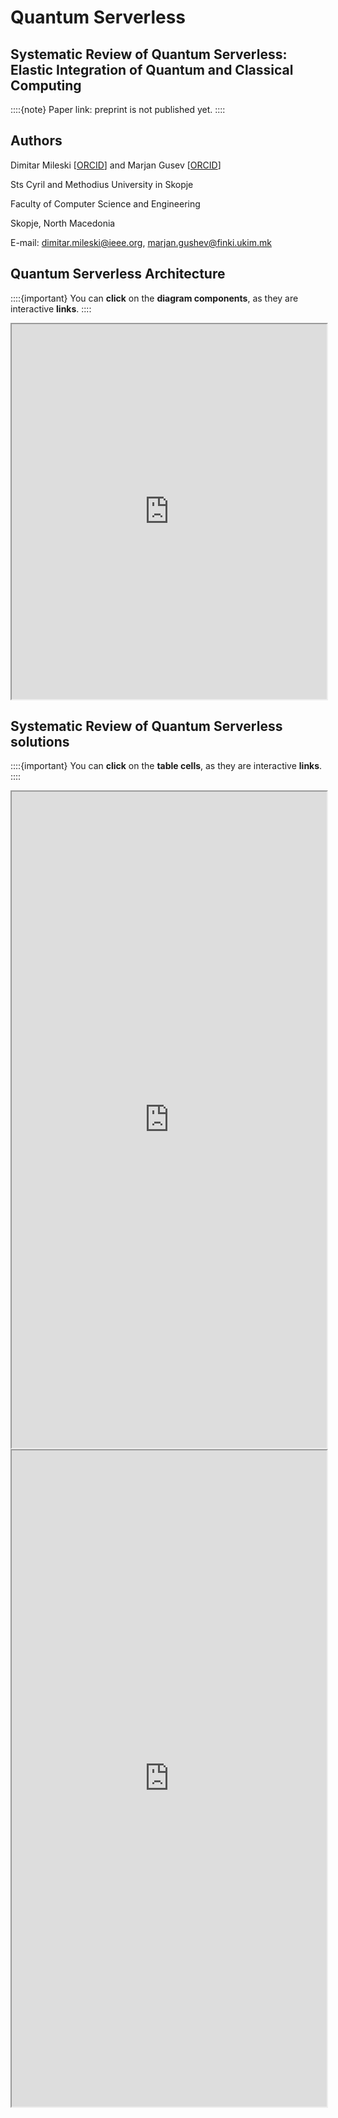 # Quantum Serverless
## Systematic Review of Quantum Serverless: Elastic Integration of Quantum and Classical Computing
<!-- <img src="http://cardiohpc.innovation.com.mk/img/CardioHPC.png" width="400px" align="left"> -->

::::{note}
Paper link: preprint is not published yet.
::::

## Authors



Dimitar Mileski [[ORCID](https://orcid.org/0000-0003-0728-626X)] and Marjan Gusev [[ORCID](https://orcid.org/0000-0003-0351-9783)]

Sts Cyril and Methodius University in Skopje

Faculty of Computer Science and Engineering

Skopje, North Macedonia

E-mail: dimitar.mileski@ieee.org, marjan.gushev@finki.ukim.mk


##  Quantum Serverless Architecture
::::{important}
You can **click** on the **diagram components**, as they are interactive **links**.
::::

<iframe src="https://viewer.diagrams.net/?tags=%7B%7D&target=blank&highlight=0000ff&edit=_blank&layers=1&nav=1&title=quantum_serverless.drawio#R7L1p06LY1jb4a05Ed0dUBqPiRyYFZRAFFb%2BcYB4FZRR%2Bfe8F3jnemSfrqcw69fTbWVmpIu5hDde61mJv%2BBfJ356byrnHaukH%2Bb8IzH%2F%2BixT%2BRRA4Ri7QCxwZ5iML7HUgqhL%2FddKnA8dkDN5%2B%2BTraJn5Qf3FiU5Z5k9y%2FPOiVRRF4zRfHnKoq%2By9PC8v8y17vThR8c%2BDoOfm3R8%2BJ38TzUYbGPh2XgiSK33rGsdc3N%2Bft5NeBOnb8sv%2FsECn%2Bi%2BSrsmzmd7cnH%2BQgvDe5zL9bf%2BfbjwOrgqL5mR%2FYSrlhNym93m5sbzsKMvMU%2F1gu52Y6J29fM36NthneRFCVbeEH0Ar2L5Lr46QJjnfHg297pHR0LG5uOfqEo7e%2BU8fTufChbqoyC%2FgyLyt0xA9Cp83RWLmwLJq3o%2F8iSGz6A8eTPH87XpQF6oH7dpaviXdB1QTPzw69Zr0JylvQVAM65fXtgnlp4GWC9Jtt9Z8Uir8di79U5suQXkYUfWz7k5zRm5eo%2F4TYaeYXi%2F1LSSOZrqY%2F38p6tVqv5%2BO%2FRdYfzf8la5z4VtY0846saex3yRr%2FVtY8komTFEGFDuPfCL7OgsaLX3Iv2yZHZ%2FIf4QX7VqbovzUMiIsqx0%2BCT9%2B95PqNcj7%2B4HMloOPh9OdzL4LeQPoJQiTFcYN8X9ZJk5QF%2Bs4tm6a8fXYCmycRfNGUYB3O65OHBoRm%2BoW5wAReWIsTb59fEoAunfo%2BzzZMnjAODoHXHb68PSPA%2BQ9OX1MfqqAu28oLZA%2FGw6GP87svz%2FLehP1v%2FNfYGPLLD4vFF2ZGMd%2Ba2eIdK1v8LiOjfrE%2Ff2UYnhfQk2F8Y0oYtlyv17%2FJed%2BRKkm9I1aK%2Bm1A%2BXvlGjr%2B0vHek%2Bt6zcwx6RfI9aN4fiBX4lfJ1aqDSndTcF8CywEyXpiXO3UNKIEOC07joBd%2BRoapBwRy2Xxi3DTArVjogFhHeVnXTjV88Aov%2FJCU6JCPfv3HC1XgHOI%2FKXHxmXReSv9Mf0iIzX8IZh%2BN%2FJ2g9Q3MfY2Gt8T3oa93TeNL4%2FkdPkT%2FpA%2BRf17V6ONn2v6h9o3WKZr29ud0jwA9cCov%2FpC4NwTj6NdrNy8j9BK0VXkP%2FnjMrf4BFjHL%2F4%2B6DJseCfAnzGL5V83io4%2F%2B883iGwh4xyzehYDfaxZ%2F2vddJIQ%2F0ACc%2FI%2Bb48UorP8cBHwhnm%2BVfS%2BToplmSHP%2FooX3GMhnhvCNbj%2BmVtjX3Cm5Tfnd26uQ3MB888RF%2Fzp5ngT%2Bv5sgD%2BqkRgfqpqzgNGItfDTofx%2BDCqn53wfHyz7UXfSLUAJffKDJLyyCfhcoPp71uU0sf6tNfB4o5skj2WCSU%2Fmf%2FPrvsBjiL8HDCwb%2B%2BciAL77KTpfvIMN7GdPvRYZTUjXtZAPqrLX6x5rPncKvPZQkfKZ6D9nMH7fSR%2BJD75sgKiuY5L0qu6RGOUxSIGdcOLf7lDqV7R0OIMW8nfoTRvLXqMX%2FXiN5p4TxXzCSj3n0rzOOqi2a5Bb8VbtY%2FZ9pFxRN%2F5xdEPTfYhfosI4IZIDE60xVi49mYjpVFLwG828XGUj2y0yo%2FLxHFHQKFNNvIGM0ru9%2B9ZfMjfw%2FNFaRq580t%2F8mi81aN6iKoAnqV%2FpaekD2vLLwgnsz8b7Aa6ukGWAEbd4kfzRB4RTe8HNEhaR%2BqPzATxrHzQO%2Brg9tPl3K%2BPD%2FfFZRe2Oo%2F7HKN02YQzQ0mvT6XtnwO4XAr6n01CX7dvQzmixAIocEN39EgkF8l%2BCeyGwJfi9pxHXgKPf8bL0RSxzpgHlC2SmkT%2FoDTaoD3Xk3r1NTtlf51ejfvESW4sbd0KNe2Cv5FmO%2BxI16wnT%2B7ZT6G7F1zkzn3tatO8iRT%2BSZv4lWcur1akJRmmCPqqli2mjjWirjcsKV13NeOJKBzrEp9UjRWuo9VUHuNZMldUEc0DmEcz6Rxm1F7Y%2FyU%2BWpXhXEXk3tp2aqqB0DQ6%2BRarKtKrC9bqojOkaqpoWjfgZZ%2BE7fwnf6S6mbTMax3meMRx5od2NFvpT3VxOZzOZE%2Bfwq9Ug12Sf06AtsFAzczTk%2Faz3hhishlyrfR9P%2FqYXvzDoKj2zrkcZTluroestrVygj7%2BYnO0HGteN8nsKzg2Zad33gVrLQd69%2BkZ62iUbZZr3dS1yMJBnZxDNGva%2FkQsNUXo6uApaYSAo6T9G64L2kcE0V027VVByVVH2qA%2FZEEhiR1CI0Y0ozjUY1vVY3WUIWjBZJ72kKGaGk3qgN7FMdxVYdjcGef0epphhpCfVUzahRU7lFn9HvRFJBGtOP2KAdqUGHttHvNEGlXB4jkJbmY6k9KEjaqC30GqH2WGhzUAWvUVJr0GDmR6TR1IA%2BRk0wUDvWNCbbNNCYVKSpt1cWSZbtZUFutdRCY1DRa0S5gkjoRzS%2B1EL9iT3qj1LPKoX6I3Qe9Te1L0fT2EdxnMduYOj3qF1rVI%2FsUxsoTB3jWkXWgH7%2FRPNCcrQHexQx%2BIzG3KPzBnQeoZleA2PVTRuN1Z7GqphTm712659amsFvR8WcrBVZnZYi%2FVDaqCK5I9kKMoXGgOQh0towyQ9DFhvpMM5RbNQxA93RLzmO2mg1n8kR6VQktCPSzUCRmoB0YiJ5IHmi%2BcP8aNQvPsngiKG5wbx8VR0jNC8bU5F%2BNZ7CdXOLbMRDY0FtD6iPFNoxWl0w0FzQqykTqB3UJ%2FKWBMMmOV3KRBk%2F847NGnN4LnU36xHQY7ZyZJfJR7skpv6FKNJNNKeRpdD4kV5YEskRvHjqE3kj0iUaS%2BqhPkHeNpIJGieyE%2FTayzzS7RhNckPzIl5yQnNmCQXemzLY9aCaWQNtg54m2%2BRBh%2BpzshNkU%2Bh7pHt49cB%2B0Xhk9B0al6mSyKaQ76gvn0DfpS9EQe2BvQHaoOOof5sAH3mNcUBjxEFn6DOyGeg3A92ArfdI1kgPNporyM%2FDYY6aaY8ujGsE%2B0M%2BakYvmXggExLJYPJNLUVIBP0KFugT2akBvonaYQnkz%2Bg9Qq7RipBdEciuG21k0W%2BQ%2F6cRtIlsL0N9WwTyN3zWN%2FL5IzrXtOAVEK9BxzENdDCA72TNy4%2Bbya6mOdjgOyOy7%2Bk70AmyPYQ1MF6bQvMCe8EAaxCm4GA3k05MsG2rR3YD9o%2FpYJtI%2F9pkm%2BAngANgx2qP%2Bhmnc3kMZEWjttFcIwzZLj3LeGrjpduIRr9D7dgkkgnSiYXmKaIxIDkj3aHPDfLTea7IvrQJcwxsbtOm1akvD2HO1OZzGtcAkcGYZIH8uYH5adP8IsAm0HM%2FnX8Ev7cjJAcUdexmwiwkf8CBSaaAH5PNWMiGbGqyOTNDOpafkx5gPICrgoXmL2IayHyyMyQT6DOBSITkN0az3pE8wQ7R5xHamu1YnvAVMFs1bXI%2B7pFgV7rpjROWp9bzhS2gL9QXS6N5gH2hPsEejR4wGI2f1s0IMIeacRr6sqbxIxt6zjZvENPrOM0Dta3SYLPINkf4jCItGks0Y%2F7Ud%2FQa22TTE67rEJlHD3SG7ATw1kN6YSmQtypkCLOyyYbQmAGraMDgKXaZ8tv8nxCHwBYhVqD5ULPNRDSaH5qPCv5GzHjHQpzAkL7IKbZM%2FqgiWxHReRnIAf1OBtsCvwWbirQJn1XQP5KRSiPcR68ZwjCk53TGp1n24jQmsDd1sj0kY8DddMJViBeo7awHPSLsBxzC1AnjJkyipviB%2FHTWy4zz4MsTDiL7mWwAHQc8n%2BMPep%2BqzeTfyTxviONonMj%2Boje28%2FI1ldTmGIZiNYoyM26Nsx0gFoTwao4%2F1vQ70JM9zO2jdl9tGvP74SOOgj6Q%2FmA87ADyQHqa8PUVW1D%2FYBdgwyytAD5A%2FE0Aw%2BA8ZPNHkLc3nTvr2IIxTz6L8O%2BFXZMPjhAjAH9nGVsvmWeAaST4NopvzxfnAAwAPQMuA8Y1aMz45AtID9M4zMkvCeQT0SR3FB%2F0yd5s%2BIz8LK8nrjFOWIjmeEjnOORFGhoj0gH4EvgK2BzobkDHIx1se8JtEeEW2M22nm0AuAiy2dFD8Rm1P%2FeLTfKe%2BlcBN6iJn6Dfgc%2BgsQKuI7mAT6HYN6KxA%2B6PLMwT9Q3%2BMMX4AcU%2B5J8Qw7LxzeYmPxOQXZgwXnmKLUi3FLTx8qfnWwxE46EnPQHHm2QvTn6tjR4946c3yQ%2F8eZL1aNHTGAVjmM5H%2FcyyB7wGH5OnWIcwFBhzBDajpUi2A2Ao6BG4Z4QhXTx1E7CFBUxAeoR5W7PdTnF74kLz%2B%2BSjTyCeMdkl4C58j%2BTFzsfPgKnWPAfTGOcYDvEHZDLNGc0Fcd5pDiI9x09vmOLSaJDznBGPQuNA5%2BGTDNMpJo0Td0vAXmGcEKvkaMZIe4pdaB70LFN1UIcZP1CboE%2BUfWRgR%2BSML9H4iju9PuNRP8c6lnTBRkcY3zVVR%2FWFn9A38ErgLQg7IIZP8VQGmfeAz2BHEO8Rr4%2BRHGngCsBFdOhzAD488eIX3hqTP2jptp7jugXzQH52SiE2Ih94zR1w3ph502hD%2B4iDTngIfAZ0ifKJyY8oZDfwSkIeMHNEe%2FKBGSNQvzO%2FeMnCi%2BbPYjRhKLJd8HNtxtqJQ0yxEuII0s1sl9H8OvkR6JLF33T54m4wHko3J77Tw7gAg1Gfw6wTD3GRyR4nTNdfuccblkF%2F0zhAn%2FyU04CuXnaMvex4XU%2B%2BYAKmTroh55zFgHOA%2F1ITLpnA64GfWdibr6HfPV88GfAI9D%2FxRHXmP1P%2BpU1518zVkU2B74%2Bv%2FoFTAZcCrKRhzHP8s6hPMScCjowjP8FnnLZHbfqdN85jk%2BdYJECss97yOqQfAwdbnGSH8BU4Ioq3qG%2FIJZC8jlMcnuKfCvMGbpkA5wGehWQIugQfhlgveFPsf2FYP%2Bk7oSZ8QNg449E0DvWFkRMPnfBkxnKQFfs2J3rGuAiNbeK04wvLoxnLgUdm1Bz%2F5RkvJ39QX5%2FBZyZ%2Bg898GMaMeO4AeldhXCjzl4GTkvNvIEZHYHdo3JDzyBjI%2FCMnm2I48CSIiYBPE%2F4CJ%2BuBi88cbbJ10Cv5ktGUB2jD7HNThWHMkF1GE54iufQTRybVmU9POTfC6lEdPsVs7BWzIReb7B8wE81h4pMID4EveMRLx9DmxDv1iVOgPIMHjixDnAC5vHIndoobs3xe3Dmd45wGueVkS9nMmxGGzrmF%2FLJx9cXLWQL8RJmwEXDCmnPCKTe0XxhmT3p2J96eTVwfjfWpn9VxtiNs4gzay05QbGy0CXOQr0w2AThsUy8uATwOeDrY6jx%2F6I%2FHsAlLICdJvVduYY8Tx9v0oCOIb9jkezeI%2Fyo5xwJ5lsMwtUtqE3%2Fy8Dn%2BQOwEPcCcIHZO8RbGjPI1kGdETrHtSM36edU2Zo4kN1NcRzYGeDzLDGxgqmnMecFsDxM2IV0SU40A5p%2FOMWKKj2%2B4NOcq0RsHRH3hcP7EiyZdTRj9MZeAesLEqwp1zpvHjAQ9IH%2Bn5%2B%2BmvOo56fEGMTSj9alPEfoatRmjEQ%2BZbPLFjy1k9xN3hRgEsiXnfEnFZz7tPWc7A3xjP%2BZiM7bKMPYRcZlm5m4eNsvSGMF%2BoG%2FAY%2FUjTk58Z8qvtcmmYOzZjCdzzkVqx5mfTbox7WHmJTYNdQ91bq%2BB2DlxPdTfZHvIfqa4BXY%2ByQFiOYbPcedaK8eprtTMufo6feE8NnMfeeIHwJdn7AK%2BacyYAb4%2FipMeUYyEOVNTjiZMvgYyeuXEE%2Fa%2F1QKAR9JzGzY9xzF24j7I96MpJkyx3AZ%2Bhc1cBvU51ajsCUdePBv8GJtxCHgQ6gewBeY859vUPAYZB3%2FXJi4N8weMPi1cdEyfsB3qGi%2BdbHrIc6YamwZ1K8jHJx4L%2BaZFIBlDfHjKE0eAOAexxJhi7cyzALeiKdeY7Ek4xFM8m2onr9epPidOHOSFi9ikz7k%2B96qLQfyZMGP274l%2FQ31IhT4Aa1G%2BzWIzHquzvhF3nzEdcEOlX3U7qHO9sAfh%2BWyfU34H8UA%2FTnnu2zgIXfAX7pSDTrbc2yNglUy%2BYhCKeSgfgz4nfgF1oYkHk69aDzblAWckwxSNYx7fFDs%2F1QszzJ5klL1ycHiduNmrPjjVTGbsP6szZxwn30T4ML2SUBODXBSwf669ys3MzSYZInnIL45815Afz3k%2Bwjd9qoVuaw24iQC5kfV8xZgZawETCHGq50410fl15o7Hj%2FUsiEdv%2BqX0T6%2Bv86Y6CjXXoaZaZzNjPWAJhuQ42eBUSwC%2BOfNwA%2FI3iF8EyAx8BsmKmDgq8Gc4dwRszqYYoEl3qGNSH%2BMv8ld94qTGXJ8TVIj%2F2JTPI86nT%2Fgsv%2BIu8A6oFU%2BxepxqcHMdEdeA%2F%2FAQh9H4Znua6yfmVLOY4zvodkS2Mo1p8vuXvGc8hZxyylePU028mXNp4FMR5CWDMtsMMdcbIJYCbkx6BJ4OuoJcAOLW883mtFe9C8WzN5%2Bf2pDnOhHIFZ%2FqdS%2BfRvHqlW9acx8EcKgJ1%2BpXLRWf65RvcRU%2By3PtHbjgW50cagTTWOU3%2FvmxJjbX%2Bqb4DdwE%2BYyHz5g%2B6RrlFtrL79Xo4%2Bvs96%2F8%2Bq1%2BPfU11zYSltTmGPn6DeTKU10NzcmO5msOU%2B4GnBt8EvAbajlQA6en3GSqtWfAOUDvcBWn0d7qwLMsJ74883YUt%2BY6wXOK7TPuknNMm7jUFNv02fabOaeCuOI9Z0zOSOChc048c8TghkF8IV91Hqjrz3KY%2FYR%2B8%2FXZ9%2BeazHS1CvIpc8q3P72%2BcPI1BmgT8PnFNSfdTbYNNTzUBsKuGPkT9I18ZJh4I7JpFIen%2BrUM8Waca5aTvCAvb0Be4Psu8NE5NkJO9aoNgi6u6WR7s8296m3sVENRJ3u1ZntEY0JzhxomOV%2FnYeeYPMozl564pRFN2AnXLkZjiiEf62aveuKk%2BynfVF95pgdc6AlxUTu%2BaglIr86UvyF7HmfujdoiX9c%2BMMivZ%2F4A3BTy9IyY66BTXQl7xae3uDlMNpROeSwGsUQDzjHVXOC6F9SNo7d5ThzbhRxq9jtiqtGmp3LCuBk7afWla%2FX4CTvBPqHmp738RU640Ze2nUNYK%2FlGd%2B7NSuC6iHdbVdcjTjrnA%2BYIWDL5ZsJ8usrHKKRGXEcKrgB%2FuSHl0zarX7JQkfiwXH150Z%2F6du0RhX%2FA6Hcu%2B69%2B52V%2FdVq%2B4cMStU9X7eEcPm%2Fr%2F7i4%2BbcvC6D%2FD10TQlEf%2FtZVId9sJHmmwv1ax1l9JrcM%2Fe%2FDblss%2Fnib12ebwBz4FfH1ao0oeNsIVVZNXEZl4eTip6NfCfDTOUoJiy0mTaZB0wyv7VVO25Rf6jl4Js3l9XN4b8P7DwT9%2Big8P%2FtOGF4f6sapGhb2s4Lm5xW6b4fXSf6x7cJ%2FO%2BllLejI6%2Fsf6nveyPUDc35blQoC%2BqFZVEHuNEkXfNH8exp%2B%2FXQPS78%2FWyj%2FpTURi69aaKZ1Y68ffWUmH0fxU%2FuN3jUT4hszOQQ1oOk%2FxlD%2BhJ183H74yUiwL43kkyV9spMf7tL7x9oJ86vs5HvRZl4Knwc1rIb%2FKwtf608NfbFssfbiwG9RS9Ef5ZdrJv%2Fa2sS%2Fts3ms03bvzcUfbFx%2FFfEpa82YhHv7fpe%2Fe1rFdeOc%2FyxzbyzhyJsC29aserUfzh%2FgAEl3k9uoyCZ%2Fx3q%2Fw0af2%2Bb5cdz%2Fs6tdwGKJUjqb2r7RcuckaIC5wZwcUNY4kR%2FfTcFhf3QVt7dCv%2B7d6q%2Fs%2FGc%2FPCYRPrNbl5yurvBv767D%2F8X2BhJE1%2BiytvtTD6zsSX54Z1ciGJ%2BC9l9X5E%2FcVePX7VR2qUWNEb9BgD%2FqV3T77rzb7ttx1u4%2BOfzQCT2arh8zArQh89%2BBR8%2F%2FWz69MXv9kGVIIGBK04Hv7Py%2FHt3t%2Fh0O5d3qxL%2F9VSGeruP0GdbUH6Ah7%2BSy%2F61G5lg33rx32l%2BH03O%2Fuyb983v%2B3sVPu7Z%2Fktm89%2FIbH7ebIi%2FyWy%2BxzgOb3vosLlE9h8qYX6FxvAhKssoD17b%2FBH6A7%2F00f94hEsNSqcujyjtHq2wJHSWdXjW%2BTfFDjbvtOicLgn6n%2BEXP94E%2FslS8e9Qxv9ULfsFUYd%2Bq2P%2BIG1YvhN0%2Fgd36vgTHPI4cb2p1jnXI37dhstfTyNx7D%2FtiPqHh8wP2ERoPgubDPMPi5v%2FcwD8moJ%2F5OZ%2FARmJn0TGny4OvZwR%2B4Dh2IvL%2Fk%2FrRW%2BnlGFYB1%2FUgpCknOGzM143ofh%2ByYn6EhpIHP%2FKu%2BcWf7LQ9Cfc%2FxOgb0v3x57%2FSOosaT6U1XSbFq%2Bsh7oJANIT9%2FbHx83V67pp3frj6f9GX%2F779eWHV2eopw%2BTR%2F0Erv94%2B%2BtfwPXPb2T3S1KKr8CdWb1zreLdqtDvxXc%2Bqbw2af6Eav3Sa2Hn8qtEuHbuCToEMD839bO6Y358B4W%2FlV8yOPU5w0QwTPyWJOcficsws68DyHfraflXBZZqNtTvFmA%2B%2FvCt1JIH4Q%2BvEP9nzCd%2Flg1Tfw7z%2F8A%2BUPSS%2Fp%2BA%2Fp8F9MVXBcO3isO7gP4zEeWXgv4e2UICk0czWEyW5iIiv4jg3f8l1gijnQaZItxg80XX5n%2FRkSN6lwfV%2F%2F0r8OT%2BcRg%2FHQ7InwwHf%2Bm%2Bpr8hHJDv3Kz03WCw%2BBg2fk84%2BCmO%2F0P1fRnf4U6dqMEPc7s%2FHRp%2BfOXoH0rj%2F5Hg%2FjVev%2BD3p%2BH6a3z%2FJiD8BSD%2Fk%2FiM4JlgFn%2BNk7%2F5H%2FOV%2F62%2BIlnfuYj7p4n7V%2F38d3D%2BJ0vMr8sE%2Fy0OtvzLRb7vedqnuzX%2BQ%2Bt7P%2BsIf9Hq6bebf399L69fv8TlfQtb%2FXctjPhHWNh%2F5cLD32VhBPmbLOx7hEV8Bl47Uw9sB8sq8z%2FBXT6vUrxuEflHHjjVfH%2FAr0sVrzP%2B%2FXbGh2zqr%2F7wusXt3P1Pc9Uflyr%2FkSVp6idL0v%2BDm53%2FqWUNb3cU%2Frlbg96Dohhypwg%2BOAloE9Sz9oNbWbwtdJqU%2FLqjcPxFmz9W4Y8X2v7yu%2Fl%2FdWVcoGgOW35P%2Ff%2B4G%2FlPXCmoxC6Yb7j7nTUW1Ae3cpDk%2Fu3FDvKAPJk6%2Fg3GTL%2BTcy2od4yZ%2BnuM%2BfNlfj8y5%2B%2FfG%2FvNhD%2Bt8%2FvjXpVIsrfbBGj%2F0aDpv3bzyi8e%2FvG%2Fb9HWzz4w5L95S8H%2Fzs1uFz8u1X7%2FJth%2FZpPBv2AB%2F4p%2BN2v9xmT%2BKpC9C8dfo1EXBM7tA%2BF%2F6Jz7%2FVu4%2FvhAm19hjDj2YUVgn%2F4QX2IVRn5jmxT1gfnWOKlfglY%2FuyzkNarPF623xecXi%2F5mqv9Wlv9Yef%2Bb1h69%2F4Cpf8AV1F%2B30uhTkRwj31j%2BX8wWiNWXCPwNss55zV%2Buwnyvn99Yhfnt6P7332p4%2BSfY7o%2BeofDOExe%2BRue3O9N%2BzTHfe5bCDQkMrivvPu2qmx%2BW8A98HhyO4x9w6gtbJBnmA%2FHtlWCK%2FkDi76A7%2BXvL%2F%2BITKaCYbr7%2FiZh%2BexHoU96F7YFl%2BP%2BYhV7L%2F8BU%2Fv%2BU7J%2BUki2xr8pF%2F4iU7Mem%2FPXu3Z8xyh%2BnVRMc%2F7w0Pz5xFO7tPR%2FHfijl%2F%2Fly9t%2BzS%2FZ9HvLtsxI%2FIfq%2FvtpZ%2Fb9gN%2FMPDOGnPOQ36ObnFLH4ltN%2FI%2FT%2FT8T6P%2Fc80r%2Bqzzcq%2BtXTVN5xxA%2FMOw9eIv68un87Bf01D0xhfrz16%2BuHFbz%2FSIF%2FffMAgTsUPfjkxOmHHtttopJFf7SjFYtWhN7J8JFH%2F9noVRD2N0mZjlw4%2BXxR0Tu9hy9qViyeSDJcA99uLof1WTqYLnHFfGI9XA2O9Emvdc505RFa7G2s1iW3BaI3HMVsUD9rv9kexLUVbMemuLSUtDmtniMaXkHL8maXrDmZNdSjmqxF3tjyV2MXt4eoP8SOsYNu4yY6H3N2e3RF24G3j62Ni9whckpLdU%2FHyrxyvH7cifeLt92wkTYMl8smoTi2jFc06ohjrnhIkv7tSviFTwQdAcIZCz3w1LFeohPQ3wXTkVATX8H5iuKahgH33%2BMkduNawYHtTs%2BlxK4oSac2XqAqx5tMPOJdG3Em6xMU74ZhZ7OrnpPwzb1XTobuepxoc1rbV56g9fqFPa7o59Ljij5Y4MQxU85HXaXYwjvojIR6jmIr0jcRJXbssmWYlc11TrnAYns4nOBr1jRj7ZFVEcsU3caLmHXcL8tltEkwbKNRSsjmFDeGz6rnLmyL3StSPKtCSgVPt1cLTvB07LyI0zQCupluC4r0WMRg5eKiDwkV52R3PXPIgThPq%2BVzrbJPqnC1y57FljtKK83I9xJ8pJbwUIqWyNj1ohx8RiHoAY%2BUVO0WXlFzl0gKhGIQrxeQ61puRL893zuxcMN7pPi7LqH3Rr7k7sy6eEi5ltsnCfP3rUUyl5ZrqT3rpKoVPlf3yOVxi5d1rrUPOHNUImO0PGwIjaHV985xqUdEFLPPYbPaMeFdyq6bs99oh%2BFSHgLaL5N17q%2FCnhTxvVYdtntmT4VC4%2BuVKYFJnC4i8BjhzO4w5byhiLtcsHotx8hdufAglCem4e7egaIUZsszskNtdFxaH1N5%2B7gtjeM5e8KZlRVi7M7mXFy%2FEuLBpPI9azajRkQjoweFgGBnfZYpCnnxWuZ7UackN9qHJzdP8cQ5i%2B7KvGDXvSXIyaMR6Ygn2XV6JKPbWaZby3I2iyx0livvtt4s85AjL2JWNWxPsX4Eq8NEE5nr%2BqQ9tOVBRdkKxS9vu%2B4uLZcMKzlp0t5qVaS4kJUGdrXwazGg1h2WPtebTOc42wCwO5EPnCEaXeo5dX%2BQljlYgLsiciLSa1G1hXGlM4%2BEwanIZFX2St06Tgtil3K00%2BaE59gBU1bdeOwWSStvWZE9%2BHqLTDEPt%2FubLAXV5sJiSbmnruf%2BfHrQ6%2FrRPna8wcZVarfUWSbxPcecLFOm1qH4dDGcyFr8GggNu40StdbP9125OSPbGLqsLQltHedafJbXPcc3gA%2B9uG5kpjDpcxocloedu7jV90ZZW6yxWZqaut2clP19jCTWoI7rcpdbl0HkNqzvGaRyP51WQ%2BrEN4zG%2FH5T8VHFBu3ueI6Ykj8aisETIRaa1bqxnIODGXiGelzWcWkulGtZEnSUsXu8v0BA7iyc6sYyGdpye8Ou%2BCrbVm6Mvml1POoOnlZsKvbCeny6U%2FalJt2YFFByE1mR717HxPf26GNKnwznkTrPEyvaQtdXquKyK8Pj0ic45zFoyiKrAu1%2ByJgKcsh8%2B9AfYmLtIghfgr3ojvuMljyh4zX0AxS8OPNA1Ni0PLkkQ7M5dpYgWcdhI7QWd1eJdMSc%2B3N%2FkV3D6aRjy1c7bn%2FdCZHXcnpz5XRW6tk9AiGuExaYxWYNjzCEExcx6QlNzyJ%2F8ftLIdWr9p5fLMCXEJxMDjaUsB14jNngfm%2FFF4vpMX5rJ4TcOXuyKPT6kHI7nd9SWnwYlG3Ad8%2F4avu2pj0OHWqGqZNo2RqoLbyXSSlFE%2Bbu0SIuhAxh11o%2BN8isZOTKHMtT6iUi2Dji%2FV1zwE9lqp4jdpXRdG2j7yM2apYZz1vSxWp7HqPDbMlfNEPeWBs7iu%2FsQEtH6AdzWpUQMjGmpBtF37W4VVxcyZLT6UDiSsRtdda4RsWGt8%2BnK7viTK6VjTbOTncUivpAs%2B%2Fy%2FVyaArWNjfX%2B6NncIoroW25ZSPK7kgSdrSSZ7Vj5nCGQXGut6O2YdshuC8Pa997eJk58tbWVhXEF5tEapVna%2BGiM7O7GH8hNTFIryxGeNOZFvMqnVHG2j%2BtBW1LSXnZY807RF3a%2FUE6yUXvcepBwFcNoDQBZ4dJ0zR1Xe3awk0C2wdlZ53preRRuWbsSwQK5ay8%2F7meyxG4LuSuPR6KIFFUzg%2BuD2tQlE1qelVoXxBalHeW7EXWMN0tZiR885mOkkSK%2FVVoupKV8tSFkRe%2FPd%2FHE%2BojRrbFyXawW2XWFGIISStFBN%2FhOPa1N1W5C9L29OPKpesJMUlAfZV7FN9uK%2BO6QkXY3nIzRWYlmEK1bMbP5Dtsu2ljwlxsWW1itIepPLugosVg3RVBQLXUwO6U%2B5GdJxcqes89KVi3cZENHbCHjl16oyiJf6HmQ7uiO5VZRwESXRKyofbSts6zunoCOzIJvyysDDn4mrQCPyuPJHh5Jxk68Ya0wFwMGnpzjG7fgTzYYvvMUusN2u5AE9XQ%2FKn4YXUYy97jyIOimCfcR6wyvW21xcXQQq0klOfQW8aHasfZ2YwkEmmXN0kV%2FqOtn2NT0Pl63u9E%2BX6VLpYRR5KXP83Ik4X5k5Na1E9mJ6ThtReqg3LZ6n1%2BWt34DBFDp2fF49vS9oiVGH3aF24GCH5vLYG8JAUQ%2B0h5jw8X%2FOMazxfKUpflOMR51zIr%2B8rlYbdWjMy4l7MzkZHZqS9UoZb86beR62OzWNtc8Jd9yj7v0uvbPuwerZdYeg3hHQZtdVa302xlxfG7FLERTFHmdsekwISqmJhR9R6ppsiOOF%2BzUyvKdNjORZ%2BN9FlDbkHWCk7dna07nMRsFsD5UlpKMk7SwOLhVYa870i%2FU7aKuTfK2XGqHtcM0jMPwGcUXu%2FS46bwo2NiCddNy4zpsT6sTGQ1rub3IFLtiN0BQ%2BjFKl2Na9Wc0WpJS7W4VJPhRvA%2BSXGE1QebpJvBS1tuc0%2FHIeWobO5eiotxraLb3UNkszx17XfGPRogovFzW2eXCkjibEUR2Z29CPm4ao1bPbX0Qc72k1LBijpIOrngqvSLzzI19zHdJ%2BrT7Ihn6dWQZehmRF3sMYSUxfyLXirc89zyiSErG1deEX9LblaEJWzzENk82ZQMlwEbPdg3%2FflhINl85IdInV0f%2BjdpeyR0ZU5m6PQfK5VC0YRfUnrcWH%2BD5Z9%2FexCvhEVfbBrgAsd4c1VF0DkrDieEYUr1eyIdwHSvWSrC83u1TadT4i79Zknvifhgq1nP8h%2BA9s7zcPHFFkbF1WDZ1tuzLLcuvLJtebE%2F3QZBbQ6rKY7Myi558YF7Rq4ShR2VNdCUvKMVwZPwhh5u7YbQUXe0zc1NTPhe0VUnjxngVLomxNYQw0hjhpG8Jkj2fyWfOM88QkdUIg8BJyY9Su6TXIWqn9IMOImW9xu%2Fy83GRlRJkYsmZ1WAZj7FdgT%2B7W%2FmAVOCEkEMyKSHbV7b07NGRdV9YhWnso9MR9%2Fhq4KWF6NAI63I3iJL0TCnZRvEuud%2Fe20NwT7dyiQLPAVfze47d2fGMFadHfRxvcbipK9k7YXm2PfsF5Q7CYWecIs7vc9dZZVzQp9rYuwpCEAPS%2B911OFzpG5Zb6YlWVSrnE7rz%2BqfGVaoAUZel4rVvCUq1jo%2F7ersbTyLiLAhQRpfi7taTOzmQDpfSwN%2BxZUTSnHOTwdYFIdK74nmtt7hMP3F5I6sBSgNKw1hfThcjpZw43z3Q2CTHa0dR3p45dUgXukPK1F2LuEBOKlq5VHssXPi3mwJG%2FJRk%2F7B4osj0wPfj8hAgUn42mC36al%2BuwvsBcX3FsU6sBCO%2F4cKK3CTeFuWS5qM77KtlnvGqc7waeCQr%2FG3lJcYxtlrSC8%2Fp6WZBOzTn7ePdbjNKkj%2F5KOFhz0uh5A227PFs1%2BPrQ5F3T2WxWB8gnsW0eEjrYw45lZ6DyDSC029Zoz0Wd72RhuvtInqATndxfYQ2ZWy5hEe4Zb6%2FCHYrnFPhV4sYW5JpS1pC5WH1eolZ5oIkstXyvvTX5K0B1mFdwVhkXKXvYUo%2FCyq8StFcRGhk%2B75Wj2UkxC4h2QdPXzcD8k%2BnLeq7yzA%2BVPTpaL3lh6vc5LK%2Bkh7%2BehMdT4%2B25QNc8Q3gPbWB634vuLc53Gx2Vq3spP48cLri0TXOE12vMLv2hHKqrSvtRYJwT5lw3F1OI9sM%2BLWTWFJB8Bogj18bO3t72e0jQt37m%2FMzxoVlQYmWu4xFXIhGYVXwx%2Fu0FGwlQVYc3M7R5kghsuJSdwaJI9OtY3VVtglTIiZxGbZ9dDRDylaJYzy1b4kyxxxwUfFORf5EqMoNzHGVlE3D0%2BOoU9zVv3UrY%2BlG5%2BxmVCwWK0HBHPncOJvx8xZgJr5a5zKjX9QcEU%2FvJGQeHmq3kSPU40KBJ6yu49Y%2FPa%2B3jqRCGzgbu%2B1dSW0sVt%2BV59XjUIey3Zqh9kQ8qwpVRZKCmJSss7JOpfKuVDuhGDWm2O8O3BrlrtGSmiK460rdYXlldaw8x6Fv6eq9r1AyZJ%2FvDLlxT7phRntdsGlkdJtVeoFQGkECVp52Dk1uKhkKCFCCwjZNdjBU98lXNOfeTq3E2yLEQCZrKKOpDNaLpakGgv7uSap6cMbej47B0duxtxsedvSqVK5sy51TqeftbdNeh5L1QomI%2FGV1WgTMNe4Wcl7LJGWccm51Nqs7kH0TWFbFZZkbPe%2FcjhWQ9wyL8EYdbbI1uQdJUtxJDmuuyWTeE9e9sla5gHdvq5Ms9hthoVBQhebc5Hi4d8hEuccZiznvGOnRgKQDZXSOZ8JtIx90wkqoqBhQjhwd0BlsO8nGUA6BRMtran3PCol49hvfrpbAdJ9ukLaSfQ4ghxIzc98duCt%2BTpynEW0joJ5ue0ubhereTKK8DaVsU2S2X7bHah%2Bw5bbnA37qYT0et1bGrqOLhD2vw1k5G2GvBbLQDfReMzbadHGtuWuKUW%2BNtbmH6H6DBAgvugDiqssXhkmdSOkSmeD5gAJrSlGi89pKojCPIrtF7l%2FbW%2FN2ox6PNUhCFIfN1lqtWZ1%2BKJBUHA8ecSlDWrXqkox4p0GezYuP9NqKnC7qV3UFZ%2FmDu5P3i9hLlyTVlU71SPgrwpderNeYdcW31jHij6qMxrDYLDGRZFjDWwL7lLXTnWvvbrPVn%2BsyuHFZUO8PJL1UD41LUidrWCcWq9S76ixcyqzwU0Jl1VHeSTjeg2Wa1VE6iSK2ycsHtbYRGRxgRCYSAUe64Eu4SxXkHCxvd1Kqshvn4hG%2BHoYjFanteNeAI7pj3W7bVed0IkW58UoO%2Bi4U74fd5tEes0zK%2B326uLWFx7cmE9LaYV86pGZXJg7A7xf7vex3kXg7dNHeXI1WZCgZTblgrFFHs496gzeXKGm1a%2BXkj%2BK0Mu6GItyf4N23i%2BdZQbSSTP3ZgFTuR0FCYQkuhHAJXaVQkGIVlI91rnCx8LFhCPjqnFEC2XHLBZekhwozOFM0NuUztxu6Byg1YWI7hqWHnR1EW4bppfxG0%2Bdl3kXaxRo9hT%2FQZQK1t6QIfeGqcbjALK5rdyzWt4N5kYPjJdcP1xNdh7yhnESDfVTSanEcsa1oNVcAxH05CMp5%2FewfRQcE75GbQVwrwknF4J709yORNAacyIuUgPm7NaQPmnO8la1%2FEXtiyeYxSkcI0xXI0SKRZbv4oQ6O3e7KREGaO5mzbYmDa4mbTsRF7eBrUghI4zVO2d5qhN62RJMhs0WBLMFcLkzx7HKIbJNlU4gnrGDLy%2FN4VKEoWOc%2BRdNddQrK9nKPdVa1E5Y6NfQlDchlevBky7Uqq11uVyt2K6Sjp7mrcGtaN1vhB82LT2eIWXsmkSTqXKWLPr9lFDtmHvD%2F5Hh0D5Jyx1dslbdk0R4e5Wkpd5feWZN0kFDbM9LFRb1C4OH6nCVavN1F67DfNjq7H3ovvqe4nsIC5qNztnGWWxy3XhJfM2qdWWO%2FVff3fdkzZhU4Wh3YqVNGqFm3kHT8au0uPX14CGEcbvVR704GlEuSG3ZrkuCUHfaHbCMTKO62xm1pO2vm4h7pWIF0iRtWZl9iqcc%2FbIMESdW351m1js12xbsev5fHYbPID2P06MUwqqnuQh9NMbzF60W5O634UWGojk1utyRUKkqxIzB88biQG5bDF1Kv08GiyHZdodF7ZXVaKYLqrW%2BNEy%2FHTOeDU39VGeug5C2lBFw36BfJMRydvZ6I4iBdxmibrMCcuWfmXcxRPlWRjFOnLHLO13h%2FYawx2hUi%2FZiW%2B8eHHF6bitVab0dgMfIwKGqdZchjSyEwBho7H9l9vPJPxFZZBO3WrnzzZod2Zw4W04XGsgBwyVAygNmmEGy2ZFZu06t37c3BIYf1kJroQ6EaVq41%2FbmrLFXaKjfDDVm%2BsYvbAeUGXdnL6w1jXDJ1cTV00XXTgjz1LeLKN%2B94eV6sfHT8Ax3vXcZmwu68qTWDoxFpVCy2uiRmtuF1A5cOxHO9p6jVQdHlmxXFKDCdevWyq1LEHtfSsRrCw%2BYCejRZcAw5J6i1oSBn6R2uuOPbAc%2BXhFY%2F80cVeEVJ8NbK4lvDxnDpnPLcwO%2FphRS54JhQQjkrmN3dDLp1VeMg42vLX1%2BbDRGKlnOmeWAAJ8VBJFjdrS7tgVxvy5IQO%2FvqUDcDgxjnnIuyemwHDM5NjWMi%2BP0GN5hN0ebczsDZG7ZkMJHSC4haR17V7kYrJs%2FV42qNJxkb94BcOtDvC%2BCcFh%2F1oozP0a2QVcXb3WmFlI490SvqdXGlRkuT19utOGLu1nqIcbpz5b1WCFF96bKeyUqGSNyjvQto8Id4pQynp0%2FssfZya7oST5NzjLNJuILb36w3tWfqbKSF7JLORqA6Bxww%2FLApL%2FtdSV7kZLwzQ7iHJCpXbZR8FPbBikQ3avwVUw6DJSKrpzXqmCdpus31kJNvi%2BeDOmQHCy6cX%2BACzGFBkVbWHuilIkhyeiOsNHkCSkr8ud6e17W%2BtDGCC2nSG%2B0UsWnJi%2B19LN0ZEys3m7N37L20YroykML1ZVfX122RqVZle%2FhGlYLjksyYBdWCgQgNRe4Y9YmbKtQZ19mmJLNrWoC6Eb9Z3%2B4P%2F7gRF%2BR9e0iOYxhujhBvRCw45IP33B9wGa%2BS8F4Uq7Mrhrm59VlvyAR0jjqMNy9NdWxHXXf3S5He0mFRukK2SRVnuXA52zCcvDCd1NnHD7zSS3%2BHslCf3nOit6C0I8pskySk8KXkpZstt13unI1wP0S3suAbzCUWe7CnU385BdH9Ij4WCWcFZ0oKT0%2FEPnLVWla0LIysIJWrcdvpUJUhnahQ7fu11XfHkxNvbLO%2FtxdiPKTni40SUE4HzV2RHgIdV8UFVYR3TslZH9%2BH%2BV5cZcGp7cJ8zA54dvKgJrwuLPt43%2FrpSbFS3L%2BnyqaMD8sgvZUy4gg2sbiMm6BMedo7H5LQXHsWgz%2BEmtznsgxPKBgwamR2S0j2RNvoaeqsnPTa6uP9Vez9YGfXRk8Gq2C3LgSCyRdL1YzOpBsd%2Bq6XseNBCRlFRP7cyum%2BJztTv9ngWeCrWMw2zYgvAtG0VDYw5EHd6WXOChhiuyvI4C40ewhuTRgucIltEBmOWzmxSY%2FFuC13OIky%2B3yoTPskx6D3opxa3iR3mx4FMhJFbwt5NWmZ3la78jW7r7qLN0btvhDowG03DMpEDgbK7bBy65DWNh6cFX8R9aWlmpsED49Dzcp9pFB6XdqbvVYWa3Vh1fcOLi09YyNRxcYpzih1os5pInpG11EovxLL53oRFntK5vWL4%2B92%2Bcg%2FT%2BxlNep3yU1zXGJE2stYrZat6WqdUaVXDGqVoxbZqe8sCqe93Q60ccSLQ0s0xJj1Jhs29hEJC64ZdOGdbG2DjvK2tEvw5bDeudmOyGya3aGIXtQhpBteRgG15vAgWVFL8nZ%2BRvezZl5UtvPuth8Ye3H9ZBtWoo8Fs8%2F2CqQ8zcZeuyKe4FkqxDtCGg9PIeIYSaSY1CTE1Oaz5%2FaM0t%2BtnnOnzCJ617oUKClZL3OR4inhSDuUX28O2lMk8ism8gxruRV56hKC91mJCQvKbbX0sQnBoQsm0jdQWSF6OqBN%2FtDkXLGRLaJztyhudfap4owl6ctL7EFgG7b3GXpPd2lMjMfcOWIYex6XzYEoOb01G3VHciiLx3b3nfvYrNcRDbkjx0RRRdyysIgHA66Sc9uDRYtVto0iWAow%2Ff01%2BzVWH8gvl8VTn9ZDfr528r1l8X%2FjPVBXP3EP1G%2B3en62aubLtUW%2Fdivq%2Bzc2WP74zgbf1d5%2F3Hj60s5%2FXF3%2B%2BZ6bd1Y7vR37iwvOl1%2BthKO%2F3qj4nQXn3zb01Yry37%2FP9c%2Bv2vmb7%2Fa%2B%2FPE6nj9175Xfv5zrf4A%2B%2BIfF4gulE%2B88jgZnmA%2FkOytWmd%2BzlDK9P4MDF5ww%2FhruHyuUj3ibP35iAd9nS05%2Fen3pOwL8c9LCv5HWe3uH39bU%2FfaVbkmNrP7n1%2FAS%2F5vM%2B4d28acWn%2F4iFb1jzN%2FTmgx6%2BZWqW%2Fz4bkJfLGb9TEvvr7%2F%2Fn%2B9M%2FGbla40MBMGsOW1u%2B2Px1RrYjwv6XyPF37OJ12bbn1skyb4dxb6%2FbBKW0yL%2BDVvk%2Bb2kEdeBo9zzs%2FVGLHGkA%2BYJZaeQPukPNKkOdOfdvE6FJ9fxq9G%2FeYksxY27oUe9sFfyLcZ8iRv1hOn82yn1N2LrnJnOva1bd5Ajn8gzfxOt5FQkVF6OnM3pfiVibH%2BUB01gUVvX%2B%2FXi8y4J58xPrdPgNTV6OaVuMhnHep8xHnmg3Y0V%2BVLeX01kC5sT5fOr1CPVZJ%2FYabARl%2FyRHn2BW15vee0KZaoJNmHf5F4nsY%2FtKKSGBedn%2FvE35rO3L4dS3mi1fdHG%2FXGL2kDj2hgrOYMn2LFonJwKr6rJlapp98EN6%2BGpfarY97Ig9%2BqmR%2BdhT1W6a9qIxi7ZT93kat1E701u8YMnq%2F0cSvwNaPC2dBl%2F7%2Blay3e4NvE74eFtNxL4wheOvHi05dsXf9STFyG4wHDs%2Fpyk8vb92yYmvYmhjP713qaPNKhwa3jxytsdCXbaYPj1uR8%2BfHg7CHniNKK3Vv45dO1d9f%2F47iP%2FjF0VP858PgPL5XfTne9ynD%2FBZZbfcpnFt56w%2BG0baP6H%2B5SKKVP64AewmPD1jMGfMIyf3qv0W4jjN0%2FXeoc1vpcg%2Fl5K8nskjf%2FjM6b%2F4Df%2F0X5%2BPsH%2FNfr7ufrM8tsnMiIw%2Fdf09JYJ%2F3%2F8djer%2B5uc6jftVGkY9M%2F2OO9UYd3truC%2F2KnCUyn62Mr9mrqbKwK9j1gxF43TgSp00nep0V9dMLjonTO0c5UXpCmI91suZ6zX%2Bt79vHnWVy3QdgMv1eUQyQEWJCOx3ctQ5awq6VoWwtO52G87RBB7U9aYzGDyZl%2BVSrO9SutNs8rE%2B7ULHsFO29x21MO6l80qsbaazmVs5PAL53AhGa0j9xu4IHrZz2t69nBZqlvAkStvLWLGGOlnulzCegW4RL%2B%2FacKOy%2FWGDE7bKyxxYraXzpX7YFUtOYxzeW3FUuR50R14LCUO11V5OWEKqXv3a35dqrDwDV%2Bcr45%2FXt%2FcvRD2JsurC79TVB%2B1hy3AZR%2FMhd7AKtfrlVBQg5xdnJedg74Pl9stpS13FmpN6NO436VDL2EQr5d4ETRwLXO%2FfwIK4Mfz1WYUqnzC9TbWdrZQO%2FZXBNlzq2l5SuvFYEjcsd85emH2Y26ELQ5Xfuy4EFu4bAJXZVq4qL%2BmYD3gQhBJiosfaa%2FxqyJmdUGICSaD5eB%2Bfr5cMUotDrHikE9GL9yyG1WmCRzXTkJWx4fSK1JiOYhwKe0QS5xMKhvzil%2BLo6p0Oq7mHfeIN91i9Qxv17u9Lo5r6hayGj5YexKWPijGxbPDaF1vqbB75vbpGo4xz1bunRoWCtSXWWIr9ULulLS%2FW5EKLKwUYaW%2BaNxMadmqbbKnRyWGSwWReMdbl7xrAVb45aVeyYc%2Bsc5s6OMFFg8%2BXNNjr7vcDmHlzbNiQFRrB8bOB8u%2BIuNhhx3Y04rcXA4STUXUoS4PXsOvyDIO9qt7frMKNMvyfq8WU89jH%2Fepbzy2jrTszqK3SYy4Oz1zDJY1BPpRdBesAZrmyWy9yHmxWkSGkJ4exmFFnsMjSndSikscWN3FLZfyg%2BarwMf2p2P0vJDe1RdDKSrizTNWosd6uT%2BKHh9frxLpX1dyQBZ7Vkt5KMOzh9UIC6bOZSzxtsFv5zmsaL5PvT4Xnhi5QNTNASeVKE7HGa0X22WqlN1k8LbRlWLD%2B1iq0%2FilL089mk3oExcsHgObYTF1gB09rPTcLbbDTozGZdu22d4dhHizjGphRYaOHsFFJsXehSDo1bIwVjtfkkgrXfTPhp8Ww4vL28Mbhi420vSA1aG%2F6SrBGQ6MwezEZV7KlHVYS2RYLWCpQ3dDM%2BTtquakp7uyNAquMO%2F3uDU6h3hF5vujdMJMKi4NmbTJzBeIppSZ5S4Iz83uUgpwpQdGvxWVu2sYKLqGhycMcgUBtOjMXUjGzwMMTT4rNB%2BCXwxOc2pk1TBbEvNcfYu7jmU94QejyYsuFRtSVXXMat0vxtw3kYw8U%2Bdp81TxzGpBWXYaipoY63TJBxvLzrBwBXEY9aCpsORQk7bSU%2BD2ssnITkQlgWhRER76g9RsT4a8J2Nj2otSepcB0zFkAtUCVlt6i4vHlHh3eMKn7ZKLL4a0pLbUoXGOenTzx0cXs13sbmJNIj2ZDGsCwDSIrvtKwJ%2FgIuXxMjj0UYo3FCHLh%2FFm0u0mGQEHOw5GJ7s3r98Fom0CtripuToXR2Q9ylarQ6V4CkZf%2BKbOeZcou%2FSJXqR0I281a%2FquR86wFiM5hYvdnJvszgdYoEQhDWiUYTDb4CExe166Pdrr8nKpaS67OFixbd3eCYtVTS73vWBaZvu4GXBFzWr8YMxuXshIGXKt6MQoj%2BuuRTahHTaLx1U0yGQH23DWB9DOsozzeq0ir33k98kEV%2BLTPPIiwhv0sQ%2FMLb5mJF5rvXXrIzSDK%2FLxpP3yuKUXynLPXyJnaItFXBekb666pM89v%2BtgTYw4Vstn7mkhK1u7yGjTzidT7ZqnWBpoWlQ6ZExbC3KFp4GYXdBP11T%2FtIIEPC639rdN1hoFJTMII4%2FWsUg0pjjzI16TfKTrCrPcF1xMNeJZdIfYlqqHH%2FEe4OqVWJqNfxloNnd3Fd7TIa89D%2BKCvw5okmtt13JcUBdDuBq1Q0ir%2Fc25wHq6641uqsUGqUSVldUmsNJym6z5QL2hyDCOndqe6h3uElW1hG6SjWpGHFzDxgBQKqR5z5qiGHZKNsODy6oTttpJo8DLh3YjsW1FGQp12O9OPcDpcu%2BdN1oVA9JbKKNp7UO3kRVD8OsjYmbYUj9e54CsnrUbCzc2XCtEhtvapa%2FCmrUKarOGhYIHNmgeR%2BqW3phQuUQDQdLBY41kmHjFElYemnBNVEY25SKvju1seYGL0YI9mNqervduv0nOUPK4kw5BHaddWn3csFp82PMNscFlcahPTi3FMG3khAKsWPT7h4mzunzpzSe2CAL%2FhvhFai9tFPEWuB0d70y2NBgfjK3ghKd1TadberY5GKoRcnr%2FHEKyi%2FgzZ1WnDElqMLc70d3cxDt94NrmyFrujX6GD%2Fe5oQPRpXfHggJ%2BLxcHoRyMaw97yfz9ft%2BEsnW35LEf%2FFIzT8zUVowwXO%2FF%2FYjQ6MIQsEyqMFeIVxV9V1B0HwQs78KCAe2MaIR%2FEJePOLeWRR5yJSg0eWZEEDBG5uW6s9k%2BmGCtLLYZkotlR0PMMcvgeK1Pl%2FtAsbdot%2FPONOHpMN3LCc6M430v7jCj61bY9SwRJ3YMS%2B3MW3KxqWLK6m7Zqjy0R%2B%2B46OJpKf2NWd%2FSO8Z45JSscI%2FD06gqZOqjTmp7EV9X9F1xRDdrLjtxs8DltQmGBCfIN%2B5A1LdQUxcOtoTl7eudtOGPzekooblnY0qcrn5hRrzD1umpB7s0N7eGb6YNyZFiOeESVu%2FAuba736q9tmc31rI2AeG95XNbLZXeDNQt6fHGJu746uCIZxSZV47Qm%2Bd9DlGC3%2FMaYtEcCoezbjgwJoFs6klGD%2B9CE37rMo9KuYymLhVlB2u9Tvw2NnhtUSzSp1%2F0q%2BselpfjsnZsVWR31fNOcZvyaBRBQZD1bUnVVievt2ZwDguF9BahHQx4Zz86W%2BsPtVOaG5T75Iy1bBBJ9crL0ys9VsvPi8dDLJY1vS3unX5vdk8V63sQ3x5u7LMmThM0Ws8op0rRjmNhFdAI2%2Bwh3O%2B3t%2B7Anp3ysKk46tTtkIeyPT7oE79aP6tJHs%2F87hQgiCusbtcVcbm4pxpC33USy%2BGIPE6PybMZ9pzGiqth0IXV2DwW3WRvt5O4ZNkBM%2FsuCKtkVIu4Iofl1RG5R4c3YKVBLioPLo%2B7ypcgVJ07Lgc%2BskIhA2tGYNbqSl%2BRFsISlL5gLC1ed7YR6mRxI6YAHln8WHidaw5l2MWwnnXnHR2gKjzEuMho2g0jDTil1oKJhnnyuocRbNzE6bekBeMr7JU0%2B5HEJoKfF%2FoDuPTpUrOnLr4pGItly7I03MqKmrWbP%2Fpg7WL20ay5AvFjccG65YIKe9h4uHDNJzDLQ3xyFhA%2BJxwujsJt0awWG2TTrBBMEWHEgge7DmC1cKn5HUmEeX9wFOO5I3HlpC2EYUSCcktBC914PF1c8gqLO2A%2FBFCJCD%2Fe3f0xZurF%2BqNN%2BKxWU5W7v2z3KzK1llpBHZ3t3jCKq7BGdtdc8Z47hhFru2Nizz55b1mNOSUrC1cWi2xzgpUcD%2Bj3EOrF5uIXXdj26SU9y0OP59WTho0c1sJDUunbBoMdbos0Ei7irqcDCRKKUT8plEmzBtNvwJ%2FX7dhdp12ZlE1fxGBrLdo7BzdmQjxew9hs2eXZk7l0PEpLqAuRLXewpoa%2BdByb%2BqxqyUizhumu0uYoiLDOfVqhqg5btaJRT00yIQTipezxWiCUzcqleYpWd12ujJsv1JyA84ZJkrVMyeR9oz5GXJGgiYV%2BcqlULgwhV%2F2HYcVHCkkJjmVg8%2Bx%2B2CKLM9KT0iONx8eNsmA6L%2B4u%2Bnn5DBUjvDImwwo57%2Bkn20uPcazJeCtNOs9NlIuOu4ZptpIhnHRv73cEQbH4nad8FPG7EL7D2oIQ2kvFlqc2Yh8ixmH6IhK2AbKhsHWn5ZSUSLn1upBZ6aF6fkuGhMlkwnBs6pXDE1lvm20kPUTcVviGZt3k3u3pm7tiTwdwKCpCmByFJeDxkgwGkxwxbYl8cv0gJ86xXWbrk0S7UYSC0caR%2B%2BeVb5Ysl22f%2Fk5BkXnrqwtkEOuCd%2BrNcg9EcTut%2B%2BHdDdciBLw5oRBTRhoCJ2Ov1R0eSMAtWkjmaa6JxVaK6WGZCjnSya5yb9y%2Bj2FUZ2%2F7MLyNuwxGFKaDZdiEktKtzGBcrhivmytf3tZdEtaFLIZuLg6sw%2FN%2BHybeHbtkrA%2FJ2zkaCn%2BNoyYntXGb9q4ATtPD4U5V8Y71%2B%2B5UwMjJ53J%2F9%2FUFJRO1tqBtnKzzMAiEZrk4%2Bt0V8nMyG701k0Y1vbp03gLa0QYkhYO%2BYP0yrjjb6vT2yXDAMPYrCYoMDL3crYprDgv9g30YJrA5FO%2F1RWa0%2BxBELxd1Sk77AfA4DpaYQdQ6rC5cVyuYQbePBcjNT8PEkLgiJcl%2BFS4vY9s0yn2BOHN5WY47H8sWpA%2BljG67QqnltYwuwhaLCzrIeqdrwoU5S20V7l2MXzDaXlig%2FH0%2BeJTcQiKXCy9L2n4qtTD7S%2F2Yn7W%2BPghnprOuwd5Jh4vL6XBvhWDdaUqD2A57XI3DYDMKeZcoatUQoIi2BUhaCgoFlhpnSllUXfrMdg9yp%2B4MGArDS6s40KvlHre3Lr2CwODSeb5bObRbRwZycB3PmrPCJLsVipOdSUlPWIsGyyQFKnhsVrRKzQMUn8RztQylS9IKiFsrI7nq%2Ft%2FO3mTbVWXZEvyjGJQCmk5dI0QhoEeNECBRF1%2Bf7lr7vnhvZGQjsnH2GWhJgJubTZvT3HCw7PbaHduyTYjqMuO%2BNdI1twIq9WlekMsnn4Kcg0Ru%2Fqhn%2FfGKijRRYaFEKG%2FjxEP9YQqSrLXCpoEW3k3%2FjvFf9JO7ocRhDk0yJ%2B%2FjvgMHi6auNshBMkzPzRrIp5b1b86yqOygYG6Fb0RZhkhXfwAbdYzXLNY9MIxZrfKY%2BDTCDaY0mOH7591LKMD42aWGUbnnLVd0yCluK5%2Bdu0T0LGoKXkpbXG7T3rHlvlTpYX1YhZk2xGzcH9mgokVDlozU5M9SBqRlWIIEa8W%2FU9HSYz%2BWWDNBmJ%2BvArCptN3Jq3Gn6rnDuBehktlwCMZ8vg9ihzZ1kbtTFefwcydUDmezKts2xhs6TyKqXx9zesvDbRAh9%2BiWZBfxSmHrxrmhG4Y0CaHVS2Ip7de9GN8PgfNnSB6S2Tq6CFEoRhDeodhDPvmaAjK7P%2BURRvgcTt9rMmc6OmGYAeUl7RqJvr%2BzxL3EaxdLY7L%2BWibJFu%2BU%2B4JrXrtWZzk2%2FlXZ3pVQ%2FIajbpU8fXhqqEyGvHJ%2FhULQjqeq8ityRA9mrAcpsM6zf%2FomTZLk6W3VVSab%2Fn2xAXBIcow57lC%2B%2FLPfBnTmr1bMVemTb7En2HEjT%2Frz9MUCZ5aqu3XKCYqFPM78juWL1Rdo7lskztqOVVAO%2FCB%2BwfUk9vDiZEPKcbqxxEQ2r10HlWTKBPHl4wYIjkHscRUwKxxJdun0YwoyjceqiU%2BwQMspxtwaiURsjDiVWW1PpD5eC9LmEF2B%2FdbT%2FbkIrp5J2l4tQLjRGNYWKO4CerxIyDj3ReyKeb3vea32Ck4Jv%2BdZuTLDwoO6MRASi6o6Q5qmaHIeKhQYRrX9qgccqpmiuFK3Ym6AhsY5OcuLnn51SGZLMIRgrL0Bqn1AIcIhFoRY4V8wfCKuWb%2BbVNArO5jjQoE061oOvYuJN6I%2BTREpQG4LdWWEzxqBlBlOrVtCJCgU3iFOsQxE9iuH2fbP2W93dFOO8%2FALb9P%2BPhv%2B%2Fmf9XRXHrtaMC5phYbKK7CT%2BRtsHcgFXnoT0rfKInBMsp1vkfCv%2FcIK%2BzwzJnHSL%2BBBtABdDs4kGg3TA9cU5aqmM9r6h6IcaciddGj0hEqXc6p3HsLItoFggmVF2Hxzbphu7KcUbpltbgtwpeiM7OXJ2ReVacl3F0NztiW6bUOs1M%2BeVUzbmiPVxhzom5%2FTQZES%2F5ybeVT3pNZWfgs3sRhvJVH5Fme8um56hUgv9rsgrYxa94jh%2BU7tv4W7CIAcaQjPVHTukeXnor1CYjNfb5zUlGrsTUvGR1Wra7v5MZkWAIp4UysgbsuKChSzTo80b2nYXACSyCCJ%2Bux28bboem4VZRy1HCZRDGbFUydcsKmorjNjxq%2BGkXQDJBF7Xgjsj%2BL1R5caR6218tr6gKRnl5MsTv33F45ugOpSdEOArxByOcgsRLk5E1PyzGs1bHTchhYCFnQw5jEvsgdekopIUMzwY5FNCNdETx5DLYkf4hQRNcMf%2BoXSBfvi8ofLsl9lkYaqgVgb1gDyQeYWbw4RMmmth8%2Fa7TE80hFXJLCRCLUAWYEsgDKvqrkzf%2BXWU58MyyKr%2FkQ6ZYJN7fnCPjfBFXH%2BhMZ4o3Lj2%2FRVpYYUu84QuExlI6LAMvOnwoXHkbSoBgDkC8Zisn5B8PNPpxyHf73Ji8HK33oxjMjUSrq5gFNFGtfHOFLa%2BAx35K%2FFaGqeW8ttSNeqjWTlnOYrblubqUINa8VN4Bfyotsh8mcMJfcd%2Bm41poLSHvHcXPs%2BHviBSN3IgEr9S%2F0IlMXtxMvHDa2a7TxuwceVL5xHVvyrID10XIE%2Fi66yv0KRvx991z4ICnDhgr9BF6acVFzr2gZxyt%2FnTBQaSBymqBhBPyyHjYAZmd%2Bf4fgwekIsT%2Bxt03ECKxaPLI6bn7LFypmn%2FgVavFGMsDUB6PT%2FBWutrhTyZcY9wosPNVaj9l%2B%2B20pVBObqPe1siDgE0IEHrsiwZaNyA%2F3n3DLk3eCCgyYRQ8JHMRGyHGFuhuFVZz%2Bi9pAn2pmSdJgvcDVqCV1hgjz7OG21KbYdF6uFmejnInAzJOVYjA6PnKR2XFZMq8F2u3RtX4GoMLzDqrEGeYi4oqv3hjQGVwT40u%2FabiC6Hlbuzj8E8oWhCkwKMVrvFOKqgfOvx5yHKpZ9vpXZrJ%2FMnU4OR1Do1P99yg0HrD6%2Fyr%2BI3fHamMuydz4LtrRiT2cxK8ES%2B1a4wJ%2FrPJLHFa%2BeBsuSLM2dQ6eVUsRyqK0Dq85k6DOD2cmDvdxBsK0nyPfiMCwf41NgqZ%2FsdcwMmJuGaD1y3X08B7dYFcP5146WRoJLUD1PsTtL46nNBVhsqIoo2bkavs%2FZVRc1ObADa9TJ9snLNviRRf4x8j7OdyWoHSHe%2FqI0gs%2B3mxK5OoUCwPX%2BzUJZwFpwFLxVodmWoBWCmNee6HwSkJuvbXpjhiwP4NjkqqNBvIHju2WZq5t%2BZBZthUoOAcj3A4mLrntAD1gxKP8HzUQIxJuKLMptDYyV%2BF%2BxdbFfTPxHkU%2Fda05dy6c4wmScS4gMQAWHsJS%2F1J33zHlNZNU%2FOTeqM%2F12ad1%2FYds2cpGaU%2Fdy13f6G20cRM7FbeuJNAc8O5ZW58fEcZIgNDFCF79KjLMrAM%2ByU6LHbKf8kMhfNoiVCUXrjQZCVBcx2SqyYROXa8jM5KyLK7NjITjEQDVHGBL7oiJPtR%2FwTbf6Uk6hEwVnAB6LwGhiOOYNZkQW1ZBXSFFxeLoPtbuOClVAVVxEdKqTaFMOCGrTw7qHzup84XiwYYkA2yf77FHfHf2Xi9i3UxW9eGG%2Fo5lMieO8nyi8sRDmch9YVhghOhJT1qJfOX6a4ap95rUOpe2NGB5N6qQ3%2BfA8YNJQBlqE01zxu2BALrq2tU%2FUz%2Fm7XvmQXS3eFf%2FGSCKxOQUjTgN77nSYK%2FMcvi0Qgpp%2BHjiCQOQqZ%2BzDR%2Br1zYW62NWQEUhAYKMxBL8XpUu9oqHdey28dC3DBeJEJh2Ju%2FDJ%2FKPHG9X81EhSwrFPxcZdPf%2FxgoamTTUsFSottu7fOYqHqEgAhjdOZ%2FvRJBHLHb%2BMDoh%2FfvlckL8jPQhPZKxrtS1DekHJm7lBxwywGwsRsH%2Flh5sy9NR%2B9pSxIvZtZpVC8p2Qf6dH6Xve1Q%2BQ9muZvxcnRSsw%2Fjh97cTiipAAObgWEup2w6KU7opElQvMmZztvoMUQTFJsVdvpJPEgHFHXB4SOhiMvpoIoY28QoQLQLToFdnzMB6rf2IX8crPeDGnP67tQ83xVydBrP%2FEOwc96huYPeT%2BXMkdLggGXehOVuK4A4zuEdE3rn8%2BqC33EPqt2nUGgd%2F8t74jxMb8iM8xxezjIdcK%2B1GMFY%2FemBXA0k4QNz9yayL%2B8lLZ5E8HgglY5qe2ycEXJcOiVwjiwNf7bg%2BxoztvVUMW6664QrkQb2YyApzDTLI0FjK0cDboC%2BAzDiNfZ1BEe%2FNrAaP86Lzvj70XR%2F23vsPQI0n9FTPScjczRlCkHZLQNV9FzEUPR5088IsQlyZlGuN3%2BMU4k5lk2bpyJRE%2Ff85TERiRo3PWcRyg8KtcY1m27poTiyZytkCu9zoRCui3hAL7Eg84mJYvX%2BCruE%2BR4qUZ8VUSB0FfKclOxlhCrrZfQ2f2tEg1zz8vsskXoxf2x0PBC4xf6fyYUIP2UBodQpHT03yrIndzW6p4WX5LFWPVHbqur8DiZ8zHQUPVWDU96c%2Bb1vKFcy38%2B3F2scrawvYzCP8WngPzqKOdNgRHfXgRD3cArfd47hH6plnnZXf1iFa1v4doinrtObXXg4W%2BBJSXeN%2BAHO5bpb9xWr4nbk5QqFeZOQznCDpG6cXyhkuWNwXvaA7thjWVGL05tpUzKcTgR5g4jMWfrfjhy%2BYkGzuEPwmk59xFnJIpVfZ6MhYn9jy0LK%2FtuH5w%2B2%2BRAfP3yxVR2%2BdulDeXMvYl7seBSjLWhl3ceV%2BexuUOVytoeYgYrkzDXLbrUiiPe4aKzIET2ecIxfOtt0VdZffUa8zWtoiFTUHjxDXk2P6alms1C5MLUSPbsg%2FKUnOlwBCFkxfJvffvM63P8fsJfJxcNkChHVKp6iXrxtWNUB3pbFPck1WLmzc86ManvM3FU3%2F1o5yUgNpJ1%2BzWDzt56W1733r1a9KvtqqqsoiIh9BsOLQOo2uOOqsU%2Bwj1%2BJN%2Bg9VG1J8d8thno6T%2FXQoZEjhvQBJZ%2Fec2aS8P54KlsUvjK2rattQ%2BCs%2BcFezeBdUMLwy%2BTPSqset9T%2F3U51%2BF7DI3hpnplBdAwf5wWfXznWNMpjogIIvqPaURXgp95Arqa9EIGsJXG%2Be98VfhgBTMhlL1Vb4mzvU%2BBNU2A%2BKjxRnIz%2FW1tiwEowD8O2fXif8Ymtnd1ekPeUXa269zi%2FcWpN1XYmim7EPkHtGTW9JM0LeZu6tGR%2BXFX8StMVlNHtsvG%2FPJtQN9TLcEfTZH6kiWKmhC738ymWYF%2BTyWv9A2qTovhLLQPWSioKfNDjf2KzvoHAEyLRooKbkCWaNRA81tBRPOL2K8R%2F8s698yDhiIeMTTUCcd4TM9bswkOieJcuy%2FHl5gxGISeLOIJlMxZZfrTjyfYUhzP0rmQno%2B71%2BiX92hB9vwuBoiPTxEaSnrlPo9k2DgylUK8pJpcVyZln77Wic7XzqIg%2FEi8nSZXt1ln182qdvnurwY2QT3xCVrnw5a%2Fe8mR7ldcv5Ws%2BG1Og0WIBaGqOZWFzR0pAe8TPV47aeLXA9c35JuHu4g9qmO1IardJHUcM4NbbVibppkRPWvIPZcjd24YWpST3c%2FDz%2FzH5Rn5j8EP0rGS7XdgzJ92doPjM4z%2FWdF2kGuM68BFwT1Q0iZK%2FehbDdgw%2BhGvfclr%2BGXecNuxLpMsOGHOyqwCBDCouQ6c4g1eaI8rIZET10Yka9%2Fj62Bvu8VFPV4ffZidPKo18AQzbWyru8w3FGYr%2FqLXPvA0mxyafxuMZUI2W%2BI%2FlpXkWB3ohcu4dMjQnkQFo1o43wbaeAyqEaVfVQ2cCHxL4OBeSha67DE7%2FuVvjaVYgYVk992p1uVT619v42bVuAqfzn47IkDO%2BowzW%2FdWrBfXN%2FYgkBQUYifWYlf8%2BkOJO0KBPxATVoscSpSSyzFUL%2FmShbGN0X3FVQE4sY8CqLzzrdKUirKzm%2FhvJUX%2FLZUakOkHDUWX%2FeIxXtocP2FHs9T9Lt24yPKkfcRXWxxCTi%2BJ7n%2BrlxCFJ9b%2FB5NSWeTCtSG91Nj93dJa%2Bl8tpvQ2oqulXq7zT9a3Sbwm%2Fe0%2F8St0QT%2BTQkUWccKSEMrYO8MkCKFU8NSz8wU5zxNHk7BOaeEYlBgaE8m5tr4kmwWFnwXy%2BSmU2AATNvdbp%2FDabJndj9rcM0D99ZsROIW4f11uVVlGzq%2BOPU5vsm%2Fd26bPyITcfQPUVcYvvT4Wx2dDkpnqoQgev7rd4FO82tZCDLzGFopgWnX3mpZiUz1vYF1Uuz6zDZu4byzatvNFvXdiO47qni21O6JVg9fjSdv0%2FCC9V2DFh3ohnquhUAkeTC2MWDrZh6XCPPKrLdTSq8f76%2FWWaG5vF6rWu4MYe0LsIDAgPOE9%2BjF%2FyFzi8DMLs9Vw%2Fe%2BOorV6oeWZ0jk2%2FrePhL7MBK99wqIZ2bVFIJX37AmY7yFgFnQmeK5cc2Jd%2BaxfGDMhqvL845ZEYHber7qLfvXOXZNJeEfpfilEWbaNrm4eJt3cYYN6ACvRCPAk3FAHXfisSSHJZ7R0KLh%2BN%2BZfIW8QuNxrqP%2F4c8YDqJSQajbe%2BMhAq9xS9yv2EM9eRTvGzpN%2BonqKPNb5iqQQ1h4sYmCll%2FrF4QnF8qk%2BRfExq7mafejf%2BlmYP98%2BcsbhPglyfKWYRm52wne6Ar0GZr4gwL8xwqwWr%2BoI2vGNKJ84%2Fgo0ySG4fX6%2BJeZ2vSB%2FnPiP7DVq6j%2Bo2xt7Mq83oCcifgi8jEqDc6QHYZxsB%2FkEwcevVVenGP7yYs9upPs9IP9VJDUhWQoxvpNj4ZdbEUDW%2F%2FyLHirIDdXWG6hRNQu%2F5EaPKYSahlhC1Hx6P9S88q4CttxzN1qjO0KiCkyxsv8DZp6pqQ0%2Fy3KIXPQmTDfUA8X2DGM7dm6%2BYLDEn74ZF1ZVp7RxgVX4V0clx%2FPHrT%2By2Lwthr9n66vCpQLrpRwCzoVryPZJI%2Fh63Ytd%2FOuCcL732xryz3%2FZsXEHyJEUqQKfHOvl3IR3oDkVWiBe6d0VChqxQfzdd2TuNqoXh2CoUSygMxMcbaadiRvV68DV2648B%2BJw2Do33lj%2Fs7xcblRF%2Fiht%2FKvdBXieHcbD8FzumY2pUe13HCKTTEBSiVeQ70zy5Wn52UDCgmmxN66yW5fuD2YfUJkyOxZQi9QuGCLFLvIFevgfmCl9MRKtLxotQ%2B%2F5ZMOIFqdI3Aa%2FIg1kkCPHXurcDNJX8vUh%2FlSP29Cs3H3x40rmAUx12l43DhUs35n6SnYY1vmx41JpSHU8mhcfOxFxjjSrMLGE%2FKAffRdFszgEGlpSbURBy3WzDEKGCDb6nhnkkJ4oJsGj5hXpNVTzb25DYcBU%2BqQKqE6QxYvVmnvZyo6%2F5hC8XEvlWwHHLiLxvlRkWP%2BsU97WuNV7J5YYTgn%2Fahd6e8vKTLV%2FK%2F3xRlL6HwTcdOC0kXhgb%2BT90MPZHkmls5ng1FbH3sIMZiXu86e8vfhBvHGC4fYH95xjmMMQDNqeCShOjHKtppf7YB6tlAjzGr5vn8saSRYQlh5DwYvCJiIHWWvY%2BHxZ795fn2JX5kT1%2FTad2O23rHYs03SzxUSuMOO7qGgAqhfRCx58KF0BJCcfdHtoqQd3hqu0Zehs7rkZ6u%2FtyzCMfcry%2FxDjmFj%2FfW4n6WUsaZm62q7Xxv9l3PQhPqEs4IaNuw%2BC2Ft9BgWJGWDTr%2FqsRc0dFQJm7clwHVq5kg%2FlQqprg7xokT4a%2BVIA4r0ZUXI3iuNfsynJya8qz5Ezr7lTwIQm3sKkVEQ46dEYyThSX31Nm66Yij8%2FRij%2FYaUiDSvjle02bOSa787dpVdJC06xl96UGb2i7%2B2EqSHcYqVpZmyAvpHBeL7Rwm1Ult9yDARNRGcVolrzuE6%2B5xP1RdKo90mWcpS7eJPFhye1cer3jiqHs6Z%2BB3%2B7OQze0l%2FgzG6vlhJUfstLcTu%2F%2F%2B1vc3aVHIUduvLrrpoYfhtiH%2FIBrUvuWBAODoHtVtildXvnl%2B3K906w1KLPUbGQPw1uDk9Pq%2BKmSv3%2FAk7KiZksvj3V9417lC%2Bjj7DK3jbxuU%2BhOVfrtlxYRrvi2rvvVpAUD%2Bbsv58GeMGQRfe2yRkS6YMPjZfNptfML03EFI2jFlJrkwx9WNlC3RLWiqdU3fMxle%2Ff7QEpDpxhPnuQeU6QAYFhMMzlMH6Ai9PkySV6LHCQyDLVNkJEr%2F0rMtkZJDQrTFPKyh5qXGCeTMY1b6bBnVFH5IxWMVDY8P4JQ3SrA2odStb1PpJXjbGYxwxoNoiN4haZefxqZU%2FejFOyZr4Ys2xf9TnPjVrVUfxoLzxuHOxTbbTHPpMa66xJefWMjjKMzfyKEbeN5oewhtNmP2aWsN0GxifkNFH7mq0LaUtxxTyHfGyL50DYwbK73QZa8KyQvo%2BJAuXLXwNkPpGXfHqg9GbhDw%2BoGvMNX0dxfdUKHD%2BFCI18R25mQwUuazxtvDCrlV71Vd0%2FFG83%2FiREvVoIgJ5ryjfOB0sjyokYBQh0EfLGxjygXgE5Mo92zak2kpRGWjDwkETXnFsgeIuO7XNqCgsq3lm7JvzW8%2Bm8cxBb7sDaQt300VrpfI%2FVfY75qREcAXUUdq7DfMjlodoGTwtvymqUENWN5%2BTmFlitwu%2FXp%2BT24oKGVdXqU7hWLr72hqFhZrButvf4ddmEGc6%2FKNNhSBTalWljGVZDlANrObBjW1rfuN2Z0ooo09ixaybQ325nzVpT%2FNonqOAoZEYkIZNC5nAHBjhWA3JWo11rWhtd49cFAVnmQ%2BCglKyavRFXTi00qDDE8yrqforOqaxtjuOOI6AfYjdv2zjUIurEdqujTZBz2tkmBi6T6J1cCbXWS%2BdA4HcueZ1%2B828LXFYDn%2BY8IiZmKPPIwENx62M0F15vtBFcqt17dNS%2FvkQEM6vr3AE2XDefaxX%2FZyamls875AUfQ2WYLAfmSwCvR9un%2FmlGu3i6LVp782C8D5tYh6E%2FDfvVvgdhobisNlw2udfeqpv7lde9UCBE2F1ZF3I1Y4Xn3ry1t3bMU%2BXk1fzTj5K7FmJbDTCTFXSv2Y5wXq3yZ427%2FtoUT7%2BE5y24kd%2Bj1T0rtsmL7kGihXh96%2Bc1kAk9G%2B3TSuAfmMZFvBkZXGEoSRbcBM%2FbBoEaRyXRBHm%2FIDWOgELc9d3XvH6OsWNH8iMm8kAgjxJDFrJbqVW8AtnjmEtXYnCFFPEeVyyJYXAbuta%2Bid0WVahe6BJ6QDfv1P46QEiw6yi2c0xIZgOnO30CVH%2F1HDU7zg%2BoWXOnA0hhTr5jG1lUmOhknlYIfQWyWfa206U7jZ2zELmvSnBE0cU8QVhLFFTziNgcEgaM0GSTc2wb4mTnWiJnchpEaNu3Rynex92LbXPuwS1WoPPU1uxEb%2BFcVvfoOutXwwT2DO%2FCs9WMI2%2Fqrr%2BWfxgAajpTXuGfztYA%2F6cHbzVXg7lDauOZZGjlTXdfkYlZoSq9jMnyiKaeUOUhz1E%2FfhurluHulTrcVb%2BgVw8szYtJ8EkIM1bKYsknq63r0Ujlb7gtbYiW7%2B4QAJ7Aal5sYyb46rOKZ7pYtg2EBVqgoG%2BrIDSX0T%2FFUDgfFAMxaddvGSjaF74oDM1VkJ71D4FFGoAl38CFCj3GfCfKzNMAQhzZOrluGzeZwl3JfsvKwk6livCb5nstjXN1oSeMcNT9haEumYrJCt%2FTvBX4acfWGLZ%2FWa64bmhdgEcIJG%2FPTIrjrT2u%2BF4BSuIJ01jaoFt%2FjY5cKz3OAowhTdFJldhIR1Oo6%2Fy3S3MDypkq8u3jBoZ8nqNHijCG7No05PBru2xIL477bu5ORkgsnEXg068Ah6mE5jJgBGlP7temoTrI908IyLIamOQH3s5J0dzIH5RMFeaHw58s8b1rNu4kk4fKb5%2BFHmcUmbxvEtlgMvvFqo2lTgyTkzCEilPKrhSLqpYQ9vzzKNulGk6k4FbK3RXrCSNPEdraNcvVJmyhpyCw6QGfDAP5bcvz7yoxu7Ecf7%2FDkwczp1LZ9nl8zlCeU%2Fu%2BM4%2FcDrTM9VuTIcsSFanQo03OBikNdCeojNpnJ6BnYbyJdchWGnk3TtoTEkByTRWy9y8GW7fHdDDs%2BVEL5DnRrJGAiQ3ynCrX%2BPW7bK0C6CQTit9u1AJXjQMtfpXTjllBoXwE973yGCnQA8snKfrkevLaGIxGs4vyeb5u%2FJ27zRLy6G2IkOp1KTewmn6PoX0st3O%2FNrhZb5TjuKFE9dlOxca9QlcsdZuofEdFOHvDCLQSLosOvfdZQ7D52xXkp88Wd23yiq%2F4a0lMRDj21%2BPWFhEhHBCZdlHa16aMUgnk69LYTxGFWWouLI6kw426KjAc77Sn9rdIXS1bsu4s93JNqagkse5q%2BvC87ZNV4geryEeFnNdVbEyKFKmu7gvFC62QjFWrH%2FJTpKhrsd%2F9SlarBcEhT5RptXSFCrdQoVutQN9DYnzhjan6xet4U2YuUZAPaKwYN%2B27uEPlezTmU57jWZTRsPLt8dygfFLrMYvM5PGLedIiwPyhT2fAHvH90TJUQogQ6HD%2BEnhDaOZ8eYe%2F884C9WgxdN49v%2Flu1WhrRMWjY%2FM3Y%2BHyZWJO6FGqpSeHP0N7bl5wkDSl70dFIiD6s7%2FfrrhVcptm1211b2L%2B0WbrrWr0rugysvkPMuUuz2EyZ3QsOJyEU31Wt8xx98Va8SHsH4K8FbQyT9Evr7DUIeWvXWrH%2B3BdS4qkgDrUsw0DUXM%2FIyLA3jJBJH%2B4ijU5t0UjVDy2UUOPNC1QnewknMFlef2hsPZmXvgn2VQqB9Pjcbt6u7o%2FXr9XCqFVKr772uUJHQMTmaYEfyUdXik0Ba2I%2FldWv2FNSsryPzunAu6ui84Ys4r0ErNmB%2Be5ny0x5lz9MVMPKEa6l6LlRI%2BdmeEI8hQ8Zf9FR9sn3D730HvCCHlba4TJiT88aZi6EZVMNxQFtdv8ntlhAxPLbn7jETXO%2F97BNcXJVu2z%2BGl4h9Qq8c5IMP1ArYBfk3wSWMsq9iETIRKoR8Ocrgt1KZKpchbW%2BL9%2Bprt%2BAYrl27Q6h%2ByFWg4EDUDCLHAkSj3WxogOoS6x8QJw5CeSBcRIe5ybvDgHotyZHmUrYlWDVhIaO3sw33Ufd0iPJsmAIuwQWBmt0u09dk0eacp49K0oAdzVG7n0lT7JNxbVmf5%2Br8aPrbHQc7C%2FZ8%2BwwQhFrumShBvSzoCwkt8QyguSwO6rUshyfG9W1fzrTeOR2DiWlBp30uiwprLQyL%2BH4S6yyPm9ilMiXm1Cn5FT11KqUuchei5COjK07sIPQbS7dbZCZNLv0g%2BZ7r3LNfZnXZ9hE%2FYhQz2K5e%2F552rXxLgqq696Po9yE9aqyBOIw%2F1ve1zOK7ZxN8JKkCCrXBbdgGyhPZgCVV9BjPGve3lu3tKgZKliLde44gtVXJuLpu34nkEivTNix%2FFoU2rZccBhPkWOnQTGbij2rW%2BHAAgD3b7sJ6wQ4xhpbwLRkpWI14xguevEU9ZBFi%2BZijf16m4jqnPeMX4fQpPU8U%2B2dXGUWOqDJu6gk8xl0yOeuLcvKkHwJwPe%2BZDhe9nG80bNerdtk%2FI4dYCjiHWRZe86aXY3yRAXr4%2B4y3rR%2B16iDMwnT5nwKpaUzHUvW0Her%2BWvZ7h0CCotoVa%2FHJldaubGzzrJvSWA1mQYSmyESzIPP0UdgzTHzqTC3KSyuSKaxW8KTHSkIkGJI1o7HJ%2BMM3TyMLe5lM3RvrxzNma%2F1pSMR1YVn0AwqldPBWtdKtmHsL2e8uerBu%2B3pkdhzUq%2FQm8Ms6d%2Fwh%2B9PXxVGHYH%2BlcAofp7awWyA4KiggOje8TzGC47WfTQNlok15xiptVX4Of70iFWUqCHzLzAokX5dUKpDAkQBfRGWOZ7zjTFU3z%2B%2Bug57gYZhKCjaxoSJLC7E7sWDBSJ6ViJQqTn%2FJEeiPmXVR%2BLLMFkFe91%2BpLx7%2F2SOVqn3kjUnU5oGtqH97D4DLYW3WkfgJwYUBVeq9Toy2M920Ie9fGBYvKDfjqIP%2FGnAFA9Mahml5d0iE7VPe1seNqAvUMIkTh8h1evL7sWglY5F5YmGHTvOyndlMWsaLQZOcLUaScTNivBHr9q2YQyApWILZrpCaoqgVHTOcJ3jmGG3csIO3aOeqQsXrsscCzv90jeZrFXUY%2BIgEVizQzsNO6FyGRV7TVNarSkhe47esD7tqAxH8JHYv7JseQxqgVm7vhACS69mS%2BK3bvPIBZEDCDLCX4v5%2BF66xr3lM0JhaSkKSN3CwaR0G8SbX109RpEBQgYqsneut%2F7tOJlCL9Jb6JwQbW2ppNR%2BV9MgZD7n5JAsdHP8Jw%2Bz5Y%2F3V8ggiLy80kFSf0yOFaxNOlTVY4u0zod%2F90tTb3JhLOoAlX29vqIg7ER%2FuNLGFgRYRKN5F%2F6umsNxM69gzYVupD6qVwLTulDgDgywvnalK0q4LxSLrSP0OVGKTHJDvyXFFMQvYzbrNZYemf44yYe%2FGv%2F8l4H8wiMHR6q3zvW0nryXyhz8y2RXzsju5%2BZi87x%2FTg7ssh7r6T%2BJcqNN3bmf%2Bxq%2Fd7TUfhEhsc8Sq2V438mmBlRz71rPWVjxKCGSGp0psPAkY3%2BcQ%2FQSG48GyHWUf4yoJHvk7VtCWNBtJ03ck%2FGFbiO6zxDwzhZBYPXa3RvnFVExsXuHlU5FLbUw%2FIs5fv8zpvBOR%2Berhyg13qiZ1VUb%2BFfMiAq0M2%2BXntpMKKHLuWE31W2AbKlgaThnmBEdyYDqO8eVs%2FrX%2B9zJ5mh5VuBX2pU1uTxBcG1BLPe7d54p%2F7eddPAH6gwyFIcITYb4GFymHiapZKw0lFDMH8f9DciqLIZ9yp4d1MQVm8HVEeuzoB%2FrkQmhM%2F%2FgS3oIF9zZLmI%2BA8eEnDsxAvShWn%2FL59jFDGtGPNXsfqo6seLbgNDZbMBGQiEsQuAXtL64Pd%2BCqQTVmbb0LwEc24TvD484QivN%2FQBYUJohJ5opunnN%2F8vlWXbp452muB9bsTjdv%2FzBnkc97zKt94r2p6bW2HCkyi10%2BjnLamJuZvsjNWnqtWAubv7piniQ4lZ%2FZ8PCJ%2Ffns0oZCXqRGQgjMT1csT1Rhcrf6Q8ELv2YXz%2B8wuLjzry5uL2inrK36SoZMI7eHyibbBgbKlPAXrEQEJF9PTL3eQJy9irBsRnLA2tLeqswkLjrTTkG8hTcRVV1tl4Gx%2BNKLeeJxFLxcO5g3INZcm%2FOeC%2FlnroO1u7tpy0f5EJJzcTad2A2QLCcurW6D7TD%2Fvn3akpuRvSbhfaGqULNspWUZsgQr59TGbBe%2FS%2Fyo9FwdB8pLdcGaL3MXKluA7%2Bev5jLRBF%2BGPUat47xk0u1QwImZssHIsELe%2F99jVa%2F6ficdm39bQ1I4PiGY31uS5Mgsaa4s7EW%2BpFvx2YE19Bi%2FGfKl2sSIH5Az1bA%2FD%2BSfoVdGRfYqc1etffV%2BUImQ%2Fp4T26SLKHmjR9F7%2BO%2BWhj2Q5XdTGDuQ97oYyI5Sk5cvflnnQdkSqo%2Bw0yguvL3hL7udjEPN9yEOzA0ynew8ehS6KN0e4jx1DzCWXDQFCQQr%2FBIVBwBMwapclCdBMN9XYxDCgPADCHMxFLXVYUE3tt5CXSDEWF6L2%2B8tUEDEzRrOACyZhRPfQRY6lOPsOJjqA4tlDHEvHXlQcUi6Bjqc8Wn2bp%2FYCJX2Q7iLzYkC5q1uTXDsWp5C%2FMLyOQZbx81m4eSXT%2FLzmPZ9NPGuGFlSt%2F3l0nBjzooOaVNHoyuPMj9gC4MsSqh%2FC8sTqGmAVgnhV4r41kkQI91LIFlBpHvzGKzFj23%2FH2O76NPFqACiCq68A4%2Bl2XpwcahZIDqZbjA%2Fpy8EHtDJWDrm3zLP869WhyReRtM%2FQoDzxau%2FYeECCjPUPHdAvxzjc84R%2FeSSyn3ipFrQVgtD7jzebMbiUIDde3N%2F35xVfmeGcBEGqpzLAycbyvMFXpcTnzvBvaLny6XTbfX%2FtN%2FzEnUPjwionuTdG5QQOUKgnPLbRZvlFfW3AHohKK6iGC7s%2FenTgtEIFHL%2FOX5ET2ln3k1dDik6VFZzDe2IlQkMUN1IfnURI5Ng57J97cs0QtA7MCniD%2FvnBt6BP2jm0oX7tK%2F2Qvent4N08nzy2GOASkb7Pz%2Bsm%2FKDIG8Bh82503n8F9KOFlLaC%2FoGcuMeJ8bVn%2FfRI%2FvSmu7wInIBuLgAB0ugulzAgwXuCFZ%2F51NNIerw0BgLQLSjIDbxnF8%2F7Y4fCFHfrFcwZkU%2B61YgG5fhJpF4NW4GgAZ9YEX%2Bhv%2B1eQmEN9A7oxp6oXQApSdF4PxOvBiV%2Fuy9zn%2FqhuMBsD4VWCYI7rfCJL5Y9zYQB9O7RMUoEMelmWjKMC0VVVy50lKNXYg4Z3n99Ilqrl2holzYZeKL3jofrtTAMgGXwlk%2FnCRfACRy7PAC3z6%2BWT7%2BIK9d9l18v6PRTLKACOO2h5I5cy%2FWWzMvv3XcuZJf6nyQRCg1kZPZgiSDVU%2B7xvACEQ3pAlCK575N3f2R%2FWE%2Bh8aNLmJ%2Bd9OILYAp7wStiO%2Ffd3a5b03xm93xnB0yKArj%2BU3ycuusbT6uEnvrw%2FXQlZG3sB2TR01SguFDemy9fx%2FHn6QrH%2FHYM%2BDT%2FAFAosOslpaL3ovIDp2SBYP687X3yQMHlYaKY%2BGnCeAa82Kzmp7K8dGRhA3z9iZ5SsFFoO8T6%2B2DqRX9PaBP7rfWmTpoH%2BgSOtS%2B5Dg%2BKnHlNGOC11Xs8LtbEREBG%2BiLMa8m0fCjtskt4%2FYK4xQB9n4jnDEYw6s0eeBUckBrQJcf%2F2Uln08LoM6BqEziAhJbOj2A8Oi%2B%2FA0aLfv754%2FkwanKuP8VuJJfhFzSrelb4GkAU0KDICQRO7Bbj7UIpwmNIHxoppSM2voNIjsHF1yXpC0aaYzQxtAFHNlyDLx1rrS4JjQFf6vZ%2Fo5PlfR5%2FCftB8%2BZYCdNELWZtGb54XlQTOp%2FKeqKyl0NxY%2Bwd0tv7iT%2BjwNRgQxsfu7Hwr8%2B9OG3inQl%2Fz8E47tlYt%2FtdErrpi%2FIY2SVGD9Un6tyotL9OcA2fcwM5HvX0fxJKo2QWR%2BRxFZdiKtfDEXvB%2BBbT3WIQnXYtDE1l16SJ%2FCIOtmz8kh91QjWOagC5QCYxTTKQKBv%2B9%2Briy7sPWNiEqJcqOepxsHEH1v4IHT2oLIfFmap7kU4OJ4U4meEcYWxQBj%2Bfzk47dFpI0RA8HdE0zmKGFFU6UDwUmr94VTQft6UCu5tJsCXKR%2BAYtcAJdc3mPXuyPE1iRlEHcTACHrFQ%2Fgu1lv9DZntCjtQf0YKhToEdLRwy6h%2BWDBCpEOHnSTsFjKescTIPTq%2FyiSuv92urQsZxev7%2B3nUP8HZ%2B%2F44lqvyzva5ApwaiUfHvvXYBmbYlz%2BPuxOof%2FHMPzSS%2Be1QlIBP0Mq74cenIwCkBqihl6%2BWHH4LwkFotODd9C3e4weAVMbJCcnPZG9Kbq5vd5kgxh6Io2Or80mufg%2Fc7%2F7%2Fh%2BDinPgrtN3UZWdC3iyWJsW8euRlKDgWoBGlaDzh1Ya31K%2Bm3RsTdMP70rEM50Xpbx4UHdIdMiowQG1u2PzdOjfTAX9lte7XZ3vTpSklVTVcFGXpOOx3AvaINMwP55%2FN6gCDPU13dqAZI7XZtQ3jW0AEYjf6eTDUfRJFsr0CMhYS0s%2FDv%2BWmIEZCqZeR56nAAZvtTUdWVaDYpdCQlmd99zq3%2Bi77fI3BmUkKj5h4B34ccijEdNtoWCm0%2BIV7vUWhfgM2liEqj2rNqQYphiCDiWq1N3kLP9xGfgC%2BgMLPWRW1%2F99%2Fx5wXZ9xGzKB4QXD695yHSyPMgUOTdCUGBAtsB%2F3KFqBX9LsqsYIZtPzlhRtGG%2F8vYE%2BU5Px%2BmusmD1Irzv%2BLe1lhLPaGSIYqjMpOe8oj1570ygd9oaDqxfRCDh5PABZJ%2FWifQEP%2Fr1AJn4S8r%2BfbPV31EsmIJ9WL%2BKC0IHS1SbHtOgGVwP%2BVkP0cLbvx3SgR3EADipI3n4NsxXrrI7T1dRpOzf3%2BH5nh9ZFGwqgOfrJHS%2BQGybHv%2Bd7xcHBkz%2BHoa%2Bb38MGO%2BuADn5q89g7NWIwYIxeMDjEB0nOYRiI%2FC2V4f2qqJJYbZtfUezj%2B1tGT7lPr4%2FJSgjagryNXCLH9s4%2FJoYsTr6KINQO8GX2b%2BuvSzOKHsDgR4PeB2zqw%2FnWVs2UroiCVmTMH4q2fmialsO2Tcqu1hOqn0vNENGPVShQsM8nGLovkCu1%2FRTEru3EDYKNyJmk2pii747wu%2Fi1hvonRDBFGHO0AguwhJZmyC3gNnktpnWjnom6yhw12f2bCBECVPPHWcdzhq5%2BA4QQoT3oYvqlEr2aAX0Cfjfn%2BgtdNzEl2shcgXIUNLkgXqSFRMtrelzf1bFHn880JbPBeJlg5wmTR8%2Fr6wW00JShSowXp%2BEfKHHTwkcW4su%2F6lDtrkvEKuJZ1L0WLG%2F48Btc0Ti3axzQfq3Nw7rTwU5SvNJ0e9nlGnrDu%2Fc9RcM00hM8QX7RsAs5Axh7vB2btRc22e%2BJionY6IC%2FF49b1chXTc2ofb%2Fizfi%2FH9vp%2Fp%2Fs003879IgqUZnPr3L%2FE%2F9tPl%2Fg97eJP0%2FyLp%2F%2FeWrAT7v%2F7baeC%2F5P%2BfLVqnz2f57%2B8%2BmdJvY30KtLOu9P8A" width="100%" height="600px"></iframe>




## Systematic Review of Quantum Serverless solutions

<!-- This Jupyter Book lets you interact with a code. You can change the code by inline on the pages or launch a MyBinder session to run your code in a Jupyter Notebook in another tab. The figures are made interactive using [Plotly](https://plotly.com).  -->
::::{important}
You can **click** on the **table cells**, as they are interactive **links**.
::::

<iframe src="https://drive.google.com/file/d/1ZHP1lu5a5WBx4mKy8uxbeKAvPQqEQ8zJ/preview" width="100%" height="1050px" allow="autoplay"></iframe>


<iframe src="https://drive.google.com/file/d/1fC6o6wB0YVgQwxKAYHQi_LwGfv7dysa7/preview" width="100%" height="1050px" allow="autoplay"></iframe>
